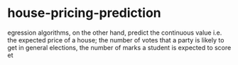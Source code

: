 # house-pricing-prediction
egression algorithms, on the other hand, predict the continuous value i.e. the expected price of a house; the number of votes that a party is likely to get in general elections, the number of marks a student is expected to score et
